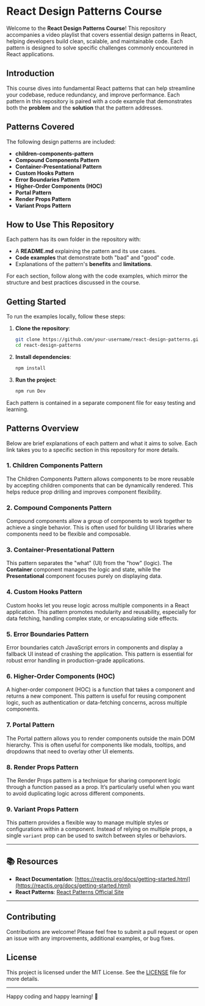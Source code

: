 # React Design Patterns Course

Welcome to the **React Design Patterns Course**! This repository accompanies a video playlist that covers essential design patterns in React, helping developers build clean, scalable, and maintainable code. Each pattern is designed to solve specific challenges commonly encountered in React applications.

## Introduction

This course dives into fundamental React patterns that can help streamline your codebase, reduce redundancy, and improve performance. Each pattern in this repository is paired with a code example that demonstrates both the **problem** and the **solution** that the pattern addresses.

## Patterns Covered

The following design patterns are included:

- **children-components-pattern**
- **Compound Components Pattern**
- **Container-Presentational Pattern**
- **Custom Hooks Pattern**
- **Error Boundaries Pattern**
- **Higher-Order Components (HOC)**
- **Portal Pattern**
- **Render Props Pattern**
- **Variant Props Pattern**

## How to Use This Repository

Each pattern has its own folder in the repository with:

- A **README.md** explaining the pattern and its use cases.
- **Code examples** that demonstrate both "bad" and "good" code.
- Explanations of the pattern's **benefits** and **limitations**.

For each section, follow along with the code examples, which mirror the structure and best practices discussed in the course.

## Getting Started

To run the examples locally, follow these steps:

1. **Clone the repository**:

   ```bash
   git clone https://github.com/your-username/react-design-patterns.git
   cd react-design-patterns
   ```

2. **Install dependencies**:

   ```bash
   npm install
   ```

3. **Run the project**:
   ```bash
   npm run Dev
   ```

Each pattern is contained in a separate component file for easy testing and learning.

## Patterns Overview

Below are brief explanations of each pattern and what it aims to solve. Each link takes you to a specific section in this repository for more details.

### 1. Children Components Pattern

The Children Components Pattern allows components to be more reusable by accepting children components that can be dynamically rendered. This helps reduce prop drilling and improves component flexibility.

### 2. Compound Components Pattern

Compound components allow a group of components to work together to achieve a single behavior. This is often used for building UI libraries where components need to be flexible and composable.

### 3. Container-Presentational Pattern

This pattern separates the "what" (UI) from the "how" (logic). The **Container** component manages the logic and state, while the **Presentational** component focuses purely on displaying data.

### 4. Custom Hooks Pattern

Custom hooks let you reuse logic across multiple components in a React application. This pattern promotes modularity and reusability, especially for data fetching, handling complex state, or encapsulating side effects.

### 5. Error Boundaries Pattern

Error boundaries catch JavaScript errors in components and display a fallback UI instead of crashing the application. This pattern is essential for robust error handling in production-grade applications.

### 6. Higher-Order Components (HOC)

A higher-order component (HOC) is a function that takes a component and returns a new component. This pattern is useful for reusing component logic, such as authentication or data-fetching concerns, across multiple components.

### 7. Portal Pattern

The Portal pattern allows you to render components outside the main DOM hierarchy. This is often useful for components like modals, tooltips, and dropdowns that need to overlay other UI elements.

### 8. Render Props Pattern

The Render Props pattern is a technique for sharing component logic through a function passed as a prop. It’s particularly useful when you want to avoid duplicating logic across different components.

### 9. Variant Props Pattern

This pattern provides a flexible way to manage multiple styles or configurations within a component. Instead of relying on multiple props, a single `variant` prop can be used to switch between styles or behaviors.

---

## 📚 Resources

- **React Documentation**: [https://reactjs.org/docs/getting-started.html](https://reactjs.org/docs/getting-started.html)
- **React Patterns**: [React Patterns Official Site](https://reactpatterns.com/)

---

## Contributing

Contributions are welcome! Please feel free to submit a pull request or open an issue with any improvements, additional examples, or bug fixes.

## License

This project is licensed under the MIT License. See the [LICENSE](./LICENSE) file for more details.

---

Happy coding and happy learning! 🚀
